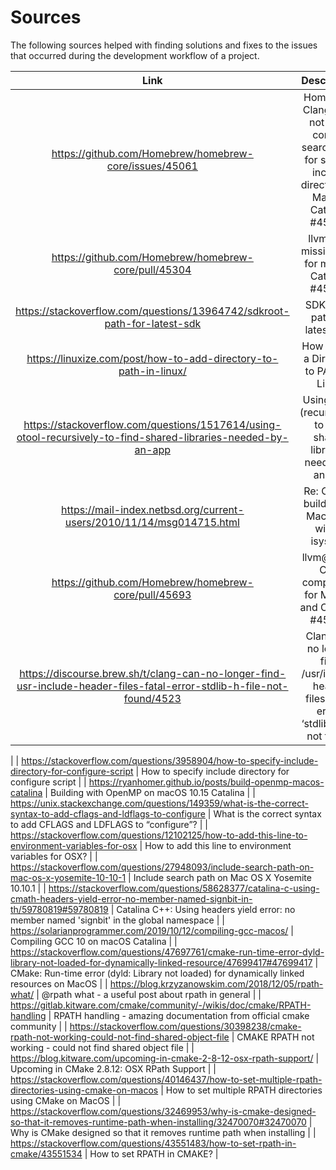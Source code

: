 # Sources

The following sources helped with finding solutions and fixes to the issues that occurred during the development workflow of a project.

| Link  | Description |
| :---: | :---------: |
|   https://github.com/Homebrew/homebrew-core/issues/45061   |      Homebrew Clang does not have correct search path for system include directory on MacOS Catalina #45061     |
|   https://github.com/Homebrew/homebrew-core/pull/45304  |      llvm: add missing flag for macOS Catalina #45304      |
|   https://stackoverflow.com/questions/13964742/sdkroot-path-for-latest-sdk   |     SDKROOT path for latest SDK   |
|   https://linuxize.com/post/how-to-add-directory-to-path-in-linux/   |      How to Add a Directory to PATH in Linux      |
|   https://stackoverflow.com/questions/1517614/using-otool-recursively-to-find-shared-libraries-needed-by-an-app   |      Using otool (recursively) to find shared libraries needed by an app     |
|   https://mail-index.netbsd.org/current-users/2010/11/14/msg014715.html   |      Re: Cross-building on Mac OS X with -isysroot      |
|   https://github.com/Homebrew/homebrew-core/pull/45693   |      llvm@6: Fix C++ compilation for Mojave and Catalina #45693      |
|   https://discourse.brew.sh/t/clang-can-no-longer-find-usr-include-header-files-fatal-error-stdlib-h-file-not-found/4523   |      Clang can no longer find /usr/include header files? fatal error: ‘stdlib.h’ file not found
|
|   https://stackoverflow.com/questions/3958904/how-to-specify-include-directory-for-configure-script   |      How to specify include directory for configure script     |
|   https://ryanhomer.github.io/posts/build-openmp-macos-catalina   |      Building with OpenMP on macOS 10.15 Catalina      |
|   https://unix.stackexchange.com/questions/149359/what-is-the-correct-syntax-to-add-cflags-and-ldflags-to-configure  |     What is the correct syntax to add CFLAGS and LDFLAGS to “configure”?      |
|   https://stackoverflow.com/questions/12102125/how-to-add-this-line-to-environment-variables-for-osx   |      How to add this line to environment variables for OSX?      |
|   https://stackoverflow.com/questions/27948093/include-search-path-on-mac-os-x-yosemite-10-10-1   |       Include search path on Mac OS X Yosemite 10.10.1    |
|   https://stackoverflow.com/questions/58628377/catalina-c-using-cmath-headers-yield-error-no-member-named-signbit-in-th/59780819#59780819   |      Catalina C++: Using <cmath> headers yield error: no member named 'signbit' in the global namespace      |
|   https://solarianprogrammer.com/2019/10/12/compiling-gcc-macos/  |      Compiling GCC 10 on macOS Catalina     |
|   https://stackoverflow.com/questions/47697761/cmake-run-time-error-dyld-library-not-loaded-for-dynamically-linked-resource/47699417#47699417   |       CMake: Run-time error (dyld: Library not loaded) for dynamically linked resources on MacOS     |
|   https://blog.krzyzanowskim.com/2018/12/05/rpath-what/   |      @rpath what - a useful post about rpath in general      |
|   https://gitlab.kitware.com/cmake/community/-/wikis/doc/cmake/RPATH-handling   |      RPATH handling   - amazing documentation from official cmake community   |
|   https://stackoverflow.com/questions/30398238/cmake-rpath-not-working-could-not-find-shared-object-file   |      CMAKE RPATH not working - could not find shared object file      |
|   https://blog.kitware.com/upcoming-in-cmake-2-8-12-osx-rpath-support/   | Upcoming in CMake 2.8.12: OSX RPath Support           |
|   https://stackoverflow.com/questions/40146437/how-to-set-multiple-rpath-directories-using-cmake-on-macos   |      How to set multiple RPATH directories using CMake on MacOS      |
|   https://stackoverflow.com/questions/32469953/why-is-cmake-designed-so-that-it-removes-runtime-path-when-installing/32470070#32470070   |      Why is CMake designed so that it removes runtime path when installing     |
|   https://stackoverflow.com/questions/43551483/how-to-set-rpath-in-cmake/43551534   |      How to set RPATH in CMAKE?     |
